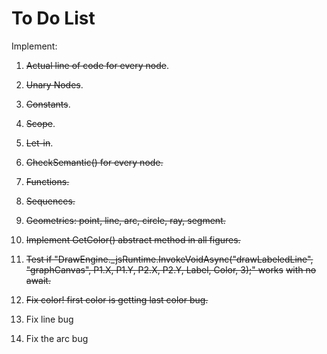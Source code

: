 # To Do List

Implement:

1. ~~Actual line of code for every node~~.

2. ~~Unary Nodes~~.

3. ~~Constants~~.

4. ~~Scope~~.

5. ~~Let-in~~.

6. ~~CheckSemantic() for every node.~~

7. ~~Functions.~~

8. ~~Sequences.~~

9. ~~Geometrics: point, line, arc, circle, ray, segment.~~

10. ~~Implement GetColor() abstract method in all figures.~~

11. ~~Test if "DrawEngine._jsRuntime.InvokeVoidAsync("drawLabeledLine", "graphCanvas", P1.X, P1.Y, P2.X, P2.Y, Label, Color, 3);" works~~ 
~~with no await.~~

12. ~~Fix color! first color is getting last color bug.~~

13. Fix line bug

14. Fix the arc bug